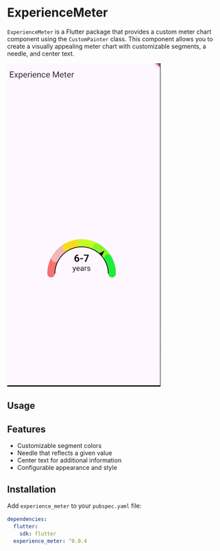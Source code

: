 # ExperienceMeter

`ExperienceMeter` is a Flutter package that provides a custom meter chart component using the `CustomPainter` class. This component allows you to create a visually appealing meter chart with customizable segments, a needle, and center text.

![ExperienceMeter Demo](https://github.com/Sanjaytechnomers/experience_meter/blob/master/screenshot.png) 

## Usage

## Features

- Customizable segment colors
- Needle that reflects a given value
- Center text for additional information
- Configurable appearance and style

## Installation

Add `experience_meter` to your `pubspec.yaml` file:

```yaml
dependencies:
  flutter:
    sdk: flutter
  experience_meter: ^0.0.4



